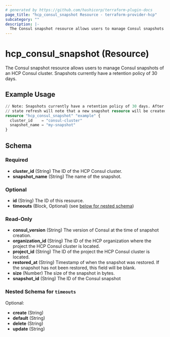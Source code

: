 ```yaml
---
# generated by https://github.com/hashicorp/terraform-plugin-docs
page_title: "hcp_consul_snapshot Resource - terraform-provider-hcp"
subcategory: ""
description: |-
  The Consul snapshot resource allows users to manage Consul snapshots of an HCP Consul cluster. Snapshots currently have a retention policy of 30 days.
---
```


# hcp_consul_snapshot (Resource)

The Consul snapshot resource allows users to manage Consul snapshots of an HCP Consul cluster. Snapshots currently have a retention policy of 30 days.

## Example Usage

```terraform
// Note: Snapshots currently have a retention policy of 30 days. After that time, any Terraform
// state refresh will note that a new snapshot resource will be created.
resource "hcp_consul_snapshot" "example" {
  cluster_id    = "consul-cluster"
  snapshot_name = "my-snapshot"
}
```

<!-- schema generated by tfplugindocs -->
## Schema

### Required

- **cluster_id** (String) The ID of the HCP Consul cluster.
- **snapshot_name** (String) The name of the snapshot.

### Optional

- **id** (String) The ID of this resource.
- **timeouts** (Block, Optional) (see [below for nested schema](#nestedblock--timeouts))

### Read-Only

- **consul_version** (String) The version of Consul at the time of snapshot creation.
- **organization_id** (String) The ID of the HCP organization where the project the HCP Consul cluster is located.
- **project_id** (String) The ID of the project the HCP Consul cluster is located.
- **restored_at** (String) Timestamp of when the snapshot was restored. If the snapshot has not been restored, this field will be blank.
- **size** (Number) The size of the snapshot in bytes.
- **snapshot_id** (String) The ID of the Consul snapshot

<a id="nestedblock--timeouts"></a>
### Nested Schema for `timeouts`

Optional:

- **create** (String)
- **default** (String)
- **delete** (String)
- **update** (String)


